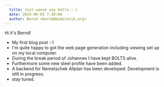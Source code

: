 ```yaml
---
  title: Just wanne say hello :-)
  date: 2019-06-03 7:30:00
  author: Bernd <bernd@bimstatik.org>
---
```


Hi it's Bernd!


<!-- more -->

* My first blog post :-)
* I'm quite happy to got the web page generation including viewing set up on my local computer.
* During the break period of Johannes I have kept BOLTS alive.
* Furthermore some new steel profile have been added.
* A backend for Nemetschek Allplan has been developed. Development is still in progress.
* stay tuned.
